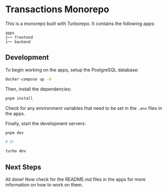 # Transactions Monorepo

This is a monorepo built with Turborepo. It contains the following apps:

```plaintext
apps
├── frontend
├── backend
```

## Development

To begin working on the apps, setup the PostgreSQL database:

```bash
docker-compose up -d
```

Then, install the dependencies:

```bash
pnpm install
```

Check for any environment variables that need to be set in the `.env` files in the apps.

Finally, start the development servers:

```bash
pnpm dev

# Or

turbo dev
```

## Next Steps

All done! Now check for the README.md files in the apps for more information on how to work on them.
